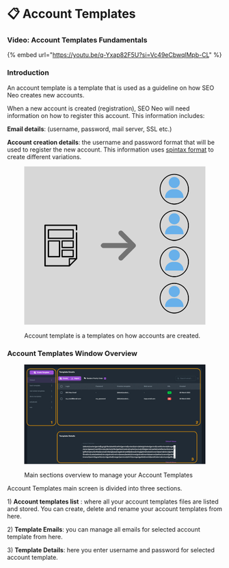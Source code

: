 # 📋 Account Templates

### Video: Account Templates Fundamentals

{% embed url="https://youtu.be/q-Yxap82F5U?si=Vc49eCbwqlMpb-CL" %}

### Introduction

An account template is a template that is used as a guideline on how SEO Neo creates new accounts.

When a new account is created (registration), SEO Neo will need information on how to register this account. This information includes:

**Email details**: (username, password, mail server, SSL etc.)

**Account creation details**: the username and password format that will be used to register the new account. This information uses [spintax format](../../additional-information/glossary/spintax-format.md) to create different variations.

<figure><img src="../../.gitbook/assets/account_templates.jpg" alt=""><figcaption><p>Account template is a templates on how accounts are created.</p></figcaption></figure>

### Account Templates Window Overview

<figure><img src="../../.gitbook/assets/account templates overview.jpg" alt=""><figcaption><p>Main sections overview to manage your Account Templates</p></figcaption></figure>

Account Templates main screen is divided into three sections.

1\) **Account templates list** : where all your account templates files are listed and stored. You can create, delete and rename your account templates from here.

2\) **Template Emails**: you can manage all emails for selected account template from here.

3\) **Template Details**: here you enter username and password for selected account template.
